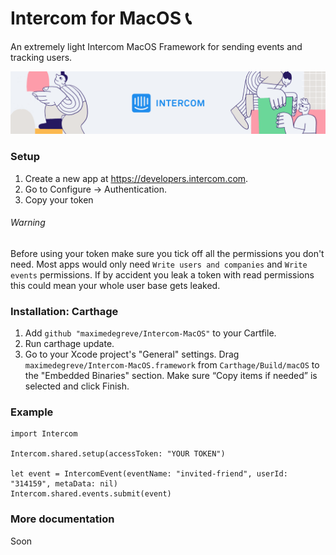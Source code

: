 # Intercom for MacOS 📞

An extremely light Intercom MacOS Framework for sending events and tracking users.

<img src="/Assets/GithubHeader.png?raw=true" width="888">

### Setup

1.  Create a new app at https://developers.intercom.com.
2.  Go to Configure -> Authentication.
3.  Copy your token

###### Warning

Before using your token make sure you tick off all the permissions you don't need. Most apps would only need `Write users and companies` and `Write events` permissions. If by accident you leak a token with read permissions this could mean your whole user base gets leaked.

### Installation: Carthage

1.  Add `github "maximedegreve/Intercom-MacOS"` to your Cartfile.
2.  Run carthage update.
3.  Go to your Xcode project's "General" settings. Drag `maximedegreve/Intercom-MacOS.framework` from `Carthage/Build/macOS` to the "Embedded Binaries" section. Make sure “Copy items if needed” is selected and click Finish.

### Example

```
import Intercom

Intercom.shared.setup(accessToken: "YOUR TOKEN")

let event = IntercomEvent(eventName: "invited-friend", userId: "314159", metaData: nil)
Intercom.shared.events.submit(event)
```

### More documentation

Soon
